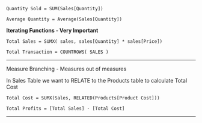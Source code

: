 

`Quantity Sold = SUM(Sales[Quantity])`

`Average Quantity = Average(Sales[Quantity])`



__Iterating Functions - Very Important__




`Total Sales = SUMX( sales, sales[Quantity] * sales[Price])`


`Total Transaction = COUNTROWS( SALES )`

---

Measure Branching - Measures out of measures

In Sales Table we want to RELATE to the Products table to calculate Total Cost

`Total Cost = SUMX(Sales, RELATED(Products[Product Cost]))`

`Total Profits = [Total Sales] - [Total Cost]`

---
